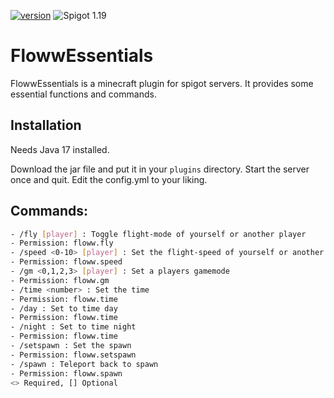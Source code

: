 [![version](https://img.shields.io/badge/Version-2.2.0-brightgreen)]()
![Spigot 1.19](https://img.shields.io/badge/Spigot-1.19-yellow)

# FlowwEssentials

FlowwEssentials is a minecraft plugin for spigot servers. It provides some essential functions and commands.

## Installation

Needs Java 17 installed.

Download the jar file and put it in your `plugins` directory.
Start the server once and quit. Edit the config.yml to your liking.

## Commands:
```bash
- /fly [player] : Toggle flight-mode of yourself or another player
- Permission: floww.fly
- /speed <0-10> [player] : Set the flight-speed of yourself or another player 
- Permission: floww.speed
- /gm <0,1,2,3> [player] : Set a players gamemode
- Permission: floww.gm
- /time <number> : Set the time
- Permission: floww.time
- /day : Set to time day
- Permission: floww.time
- /night : Set to time night
- Permission: floww.time
- /setspawn : Set the spawn
- Permission: floww.setspawn
- /spawn : Teleport back to spawn
- Permission: floww.spawn
<> Required, [] Optional
```
